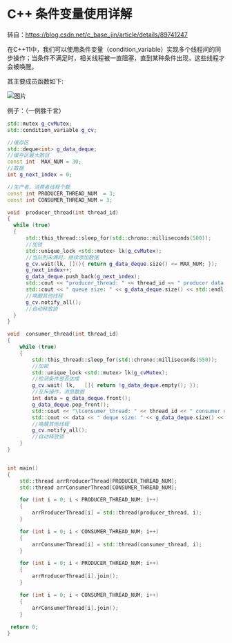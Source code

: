 # C++ 条件变量使用详解

转自：https://blog.csdn.net/c_base_jin/article/details/89741247

在C++11中，我们可以使用条件变量（condition_variable）实现多个线程间的同步操作；当条件不满足时，相关线程被一直阻塞，直到某种条件出现，这些线程才会被唤醒。

其主要成员函数如下:

![图片](https://mmbiz.qpic.cn/mmbiz_png/pldYwMfYJpjcN55ueUzLnTOrTiaoZEj3eJwVRTsYaQq3sMkIKLmPcmZfOUdRUSTh4mQMAJoHnC7gGtXDTD9W3FQ/640?wx_fmt=png&wxfrom=5&wx_lazy=1&wx_co=1)

例子：（一例胜千言）

```cpp
std::mutex g_cvMutex;
std::condition_variable g_cv;

//缓存区
std::deque<int> g_data_deque;
//缓存区最大数目
const int  MAX_NUM = 30;
//数据
int g_next_index = 0;

//生产者，消费者线程个数
const int PRODUCER_THREAD_NUM  = 3;
const int CONSUMER_THREAD_NUM = 3;

void  producer_thread(int thread_id)
{
  while (true)
  {
      std::this_thread::sleep_for(std::chrono::milliseconds(500));
      //加锁
      std::unique_lock <std::mutex> lk(g_cvMutex);
      //当队列未满时，继续添加数据
      g_cv.wait(lk, [](){ return g_data_deque.size() <= MAX_NUM; });
      g_next_index++;
      g_data_deque.push_back(g_next_index);
      std::cout << "producer_thread: " << thread_id << " producer data: " << g_next_index;
      std::cout << " queue size: " << g_data_deque.size() << std::endl;
      //唤醒其他线程 
      g_cv.notify_all();
      //自动释放锁
  }
}

void  consumer_thread(int thread_id)
{
    while (true)
    {
        std::this_thread::sleep_for(std::chrono::milliseconds(550));
        //加锁
        std::unique_lock <std::mutex> lk(g_cvMutex);
        //检测条件是否达成
        g_cv.wait( lk,   []{ return !g_data_deque.empty(); });
        //互斥操作，消息数据
        int data = g_data_deque.front();
        g_data_deque.pop_front();
        std::cout << "\tconsumer_thread: " << thread_id << " consumer data: ";
        std::cout << data << " deque size: " << g_data_deque.size() << std::endl;
        //唤醒其他线程
        g_cv.notify_all();
        //自动释放锁
    }
}


int main()
{
    std::thread arrRroducerThread[PRODUCER_THREAD_NUM];
    std::thread arrConsumerThread[CONSUMER_THREAD_NUM];

    for (int i = 0; i < PRODUCER_THREAD_NUM; i++)
    {
        arrRroducerThread[i] = std::thread(producer_thread, i);
    }

    for (int i = 0; i < CONSUMER_THREAD_NUM; i++)
    {
        arrConsumerThread[i] = std::thread(consumer_thread, i);
    }

    for (int i = 0; i < PRODUCER_THREAD_NUM; i++)
    {
        arrRroducerThread[i].join();
    }

    for (int i = 0; i < CONSUMER_THREAD_NUM; i++)
    {
        arrConsumerThread[i].join();
    }
    
 return 0;
}
```





